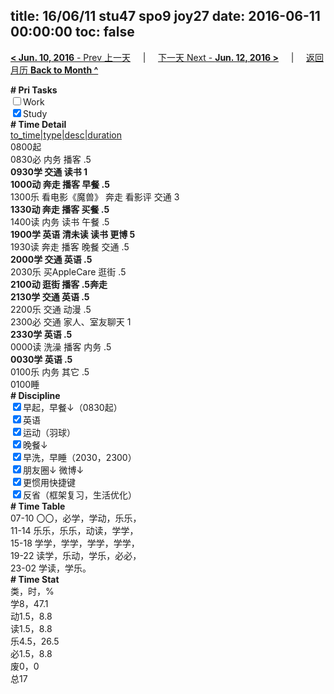 title: 16/06/11 stu47 spo9 joy27
date: 2016-06-11 00:00:00
toc: false
---
[**< Jun. 10, 2016** - Prev 上一天](/lifelogs/2016/06/d10.html) &nbsp; &nbsp; | &nbsp; &nbsp; [下一天 Next - **Jun. 12, 2016 >**](/lifelogs/2016/06/d12.html) &nbsp; &nbsp; |  &nbsp; &nbsp; [返回月历 **Back to Month ^**](/lifelogs/2016/06/index.html)
<br/><div><b># Pri Tasks</b></div><div><input type="checkbox"/>Work</div><div><input checked="true" type="checkbox"/>Study</div><div><b># Time Detail</b></div><div><u>to_time|type|desc|duration</u></div><div>0800起</div><div>0830必 内务 播客 .5</div><div><b>0930学 交通 读书 1</b></div><div><b>1000动 奔走 播客 早餐 .5</b></div><div>1300乐 看电影《魔兽》 奔走 看影评 交通 3</div><div><b>1330动 奔走 播客 买餐 .5</b></div><div>1400读 内务 读书 午餐 .5</div><div><b>1900学 英语 清未读 读书 更博 5</b></div><div>1930读 奔走 播客 晚餐 交通 .5</div><div><b>2000学 交通 英语 .5</b></div><div>2030乐 买AppleCare 逛街 .5</div><div><b>2100动 逛街 播客 .5</b><b>奔走</b></div><div><b>2130学 交通 英语 .5</b></div><div>2200乐 交通 动漫 .5</div><div>2300必 交通 家人、室友聊天 1</div><div><b>2330学 英语 .5</b></div><div>0000读 洗澡 播客 内务 .5</div><div><b>0030学 英语 .5</b></div><div>0100乐 内务 其它 .5</div><div>0100睡</div><div><b># Discipline</b></div><div><input checked="true" type="checkbox"/>早起，早餐↓（0830起）</div><div><input checked="true" type="checkbox"/>英语</div><div><input checked="true" type="checkbox"/>运动（羽球）</div><div><input checked="true" type="checkbox"/>晚餐↓</div><div><input checked="true" type="checkbox"/>早洗，早睡（2030，2300）</div><div><b><input checked="true" type="checkbox"/></b>朋友圈↓ 微博↓</div><div><input checked="true" type="checkbox"/>更惯用快捷键</div><div><input checked="true" type="checkbox"/>反省（框架复习，生活优化）</div><div><b># Time Table</b></div><div>07-10 〇〇，必学，学动，乐乐，</div><div>11-14 乐乐，乐乐，动读，学学，</div><div>15-18 学学，学学，学学，学学，</div><div>19-22 读学，乐动，学乐，必必，</div><div>23-02 学读，学乐。</div><div><b># Time Stat</b></div><div>类，时，%</div><div>学8，47.1</div><div>动1.5，8.8</div><div>读1.5，8.8</div><div>乐4.5，26.5</div><div>必1.5，8.8</div><div>废0，0</div><div>总17</div>